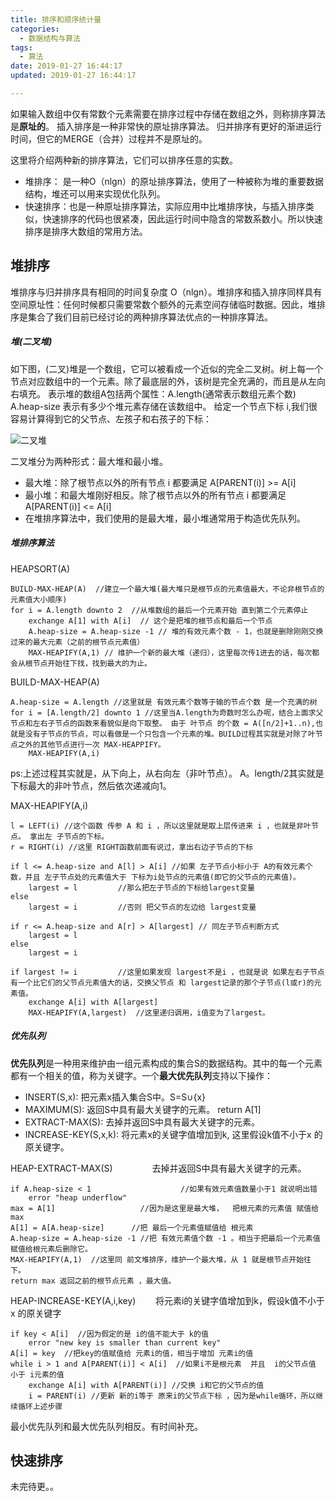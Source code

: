 ```yaml
---
title: 排序和顺序统计量
categories:
  - 数据结构与算法
tags:
  - 算法
date: 2019-01-27 16:44:17
updated: 2019-01-27 16:44:17

---
```


如果输入数组中仅有常数个元素需要在排序过程中存储在数组之外，则称排序算法是**原址的**。
插入排序是一种非常快的原址排序算法。
归并排序有更好的渐进运行时间，但它的MERGE（合并）过程并不是原址的。

这里将介绍两种新的排序算法，它们可以排序任意的实数。
- 堆排序： 是一种O（nlgn）的原址排序算法，使用了一种被称为堆的重要数据结构，堆还可以用来实现优化队列。
- 快速排序：也是一种原址排序算法，实际应用中比堆排序快，与插入排序类似，快速排序的代码也很紧凑，因此运行时间中隐含的常数系数小。所以快速排序是排序大数组的常用方法。

## 堆排序
堆排序与归并排序具有相同的时间复杂度 O（nlgn）。堆排序和插入排序同样具有空间原址性：任何时候都只需要常数个额外的元素空间存储临时数据。因此，堆排序是集合了我们目前已经讨论的两种排序算法优点的一种排序算法。

##### 堆(二叉堆)
如下图，(二叉)堆是一个数组，它可以被看成一个近似的完全二叉树。树上每一个节点对应数组中的一个元素。除了最底层的外，该树是完全充满的，而且是从左向右填充。
表示堆的数组A包括两个属性：A.length(通常表示数组元素个数) A.heap-size 表示有多少个堆元素存储在该数组中。
给定一个节点下标 i,我们很容易计算得到它的父节点、左孩子和右孩子的下标：

![二叉堆](https://proxy.qnoss.seeln.com/images/erchadui.png)

二叉堆分为两种形式：最大堆和最小堆。
- 最大堆：除了根节点以外的所有节点 i 都要满足 A[PARENT(i)] >= A[i]
- 最小堆：和最大堆刚好相反。除了根节点以外的所有节点 i 都要满足 A[PARENT(i)] <= A[i]
- 在堆排序算法中，我们使用的是最大堆，最小堆通常用于构造优先队列。

##### 堆排序算法

HEAPSORT(A)
```
BUILD-MAX-HEAP(A)  //建立一个最大堆(最大堆只是根节点的元素值最大，不论非根节点的元素值大小顺序)
for i = A.length downto 2  //从堆数组的最后一个元素开始 直到第二个元素停止
	exchange A[1] with A[i]  // 这个是把堆的根节点和最后一个节点
	A.heap-size = A.heap-size -1 // 堆的有效元素个数 - 1，也就是删除刚刚交换过来的最大元素（之前的根节点元素值）
	MAX-HEAPIFY(A,1) // 维护一个新的最大堆（递归），这里每次传1进去的话，每次都会从根节点开始往下找，找到最大的为止。
```

BUILD-MAX-HEAP(A)
```
A.heap-size = A.length //这里就是 有效元素个数等于输的节点个数 是一个充满的树
for i = [A.length/2] downto 1 //这里当A.length为奇数时怎么办呢，结合上面求父节点和左右子节点的函数来看貌似是向下取整。 由于 叶节点 的个数 = A([n/2]+1..n),也就是没有子节点的节点，可以看做是一个只包含一个元素的堆。BUILD过程其实就是对除了叶节点之外的其他节点进行一次 MAX-HEAPPIFY。 
	MAX-HEAPIFY(A,i)
```
ps:上述过程其实就是，从下向上，从右向左（非叶节点）。 A。length/2其实就是下标最大的非叶节点，然后依次递减向1。

MAX-HEAPIFY(A,i)
```
l = LEFT(i) //这个函数 传参 A 和 i ，所以这里就是取上层传进来 i ，也就是非叶节点。 拿出左 子节点的下标。
r = RIGHT(i) //这里 RIGHT函数前面有说过，拿出右边子节点的下标

if l <= A.heap-size and A[l] > A[i] //如果 左子节点小标小于 A的有效元素个数，并且 左子节点处的元素值大于 下标为i处节点的元素值(即它的父节点的元素值)。
	largest = l         //那么把左子节点的下标给largest变量
else
	largest = i         //否则 把父节点的左边给 largest变量

if r <= A.heap-size and A[r] > A[largest] // 同左子节点判断方式
	largest = l
else
	largest = i
	
if largest != i	     	//这里如果发现 largest不是i ，也就是说 如果左右子节点有一个比它们的父节点元素值大的话，交换父节点 和 largest记录的那个子节点(l或r)的元素值。
	exchange A[i] with A[largest]
	MAX-HEAPIFY(A,largest)  //这里递归调用，i值变为了largest。
```

##### 优先队列

**优先队列**是一种用来维护由一组元素构成的集合S的数据结构。其中的每一个元素都有一个相关的值，称为关键字。一个**最大优先队列**支持以下操作：
- INSERT(S,x): 把元素x插入集合S中。S=S∪{x}
- MAXIMUM(S): 返回S中具有最大关键字的元素。 return A[1]
- EXTRACT-MAX(S): 去掉并返回S中具有最大关键字的元素。
- INCREASE-KEY(S,x,k): 将元素x的关键字值增加到k, 这里假设k值不小于x 的原关键字。

HEAP-EXTRACT-MAX(S) &nbsp;&nbsp;&nbsp;&nbsp;&nbsp;&nbsp;&nbsp;&nbsp;&nbsp;&nbsp;&nbsp;&nbsp;&nbsp;&nbsp;&nbsp;去掉并返回S中具有最大关键字的元素。
```
if A.heap-size < 1                    //如果有效元素值数量小于1 就说明出错
	error "heap underflow"
max = A[1]                   //因为是这里是最大堆，  把根元素的元素值 赋值给 max
A[1] = A[A.heap-size]      //把 最后一个元素值赋值给 根元素
A.heap-size = A.heap-size -1 //把 有效元素值个数 -1 。相当于把最后一个元素值赋值给根元素后删除它。
MAX-HEAPIFY(A,1)  //这里同 前文堆排序，维护一个最大堆，从 1 就是根节点开始往下。
return max 返回之前的根节点元素 ，最大值。
```

HEAP-INCREASE-KEY(A,i,key)  &nbsp;&nbsp;&nbsp;&nbsp;&nbsp;&nbsp;&nbsp;将元素i的关键字值增加到k，假设k值不小于x 的原关键字
```
if key < A[i]  //因为假定的是 i的值不能大于 k的值
	error "new key is smaller than current key"
A[i] = key  //把key的值赋值给 元素i的值，相当于增加 元素i的值
while i > 1 and A[PARENT(i)] < A[i]  //如果i不是根元素  并且  i的父节点值 小于 i元素的值
	exchange A[i] with A[PARENT(i)] //交换 i和它的父节点的值
    i = PARENT(i) //更新 新的i等于 原来i的父节点下标 ，因为是while循环，所以继续循环上述步骤
```

最小优先队列和最大优先队列相反。有时间补充。

## 快速排序


未完待更。。
